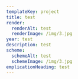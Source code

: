 ```yaml
---
templateKey: project
title: test
render:
  renderAlt: test
  renderImage: /img/3.jpg
year: test
description: test
scheme:
  schemeAlt: test
  schemeImage: /img/3.jpg
emplicationHeading: test
---
```


